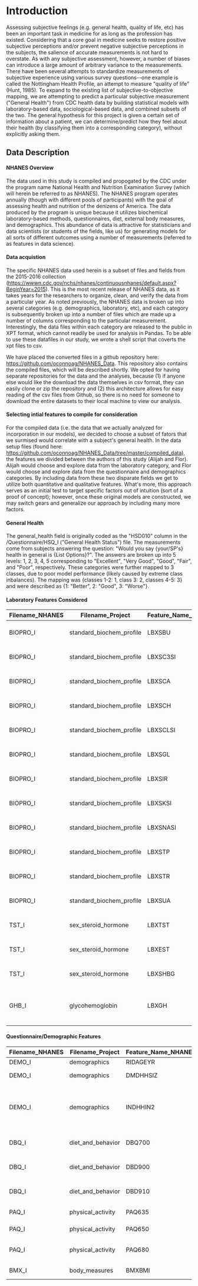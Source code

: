# Introduction

Assessing subjective feelings (e.g. general health, quality of life, etc) has been an important task in medicine for as long as the profession has existed.  Considering that a core goal in medicine seeks to restore positive subjective perceptions and/or prevent negative subjective perceptions in the subjects, the salience of accurate measurements is not hard to overstate.  As with any subjective assessment, however, a number of biases can introduce a large amount of arbitrary variance to the measurements.  There have been several attempts to standardize measurements of subjective experience using various survey questions--one example is called the Nottingham Health Profile, an attempt to measure "quality of life" (Hunt, 1985).  To expand to the existing list of subjective-to-objective mapping, we are attempting to predict a particular subjective measurement ("General Health") from CDC health data by building statistical models with laboratory-based data, sociological-based data, and combined subsets of the two.  The general hypothesis for this project is given a certain set of information about a patient, we can determine/predict how they feel about their health (by classifying them into a corresponding category), without explicitly asking them.

## Data Description

#### NHANES Overview
The data used in this study is compiled and propogated by the CDC under the program name National Health and Nutrition Examination Survey (which will herein be referred to as NHANES).  The NHANES program operates annually (though with different pools of participants) with the goal of assessing health and nutrition of the denizens of America.  The data produced by the program is unique because it utilizes biochemical laboratory-based methods, questionnaires, diet, external body measures, and demographics.  This abundance of data is attractive for statisticians and data scientists (or students of the fields, like us) for generating models for all sorts of different outcomes using a number of measurements (referred to as features in data science).

#### Data acquistion
The specific NHANES data used herein is a subset of files and fields from the 2015-2016 collection (https://wwwn.cdc.gov/nchs/nhanes/continuousnhanes/default.aspx?BeginYear=2015).  This is the most recent release of NHANES data, as it takes years for the researchers to organize, clean, and verify the data from a particular year.
As noted previously, the NHANES data is broken up into several categories (e.g. demographics, laboratory, etc), and each category is subsequently broken up into a number of files which are made up a number of columns corresponding to the particular measurement.  Interestingly, the data files within each category are released to the public in XPT format, which cannot readily be used for analysis in Pandas.  To be able to use these datafiles in our study, we wrote a shell script that coverts the xpt files to csv.  

We have placed the converted files in a github repository here: https://github.com/oconnoag/NHANES_Data.  This repository also contains the compiled files, which will be described shortly.  We opted for having separate repositories for the data and the analyses, because (1) if anyone else would like the download the data themselves in csv format, they can easily clone or zip the repository and (2) this architecture allows for easy reading of the csv files from Github, so there is no need for someone to download the entire datasets to their local machine to view our analysis.  

#### Selecting intial features to compile for consideration
For the compiled data (i.e. the data that we actually analyzed for incorporation in our models), we decided to choose a subset of fators that we surmised would correlate with a subject's general health.  In the data setup files (found here:  https://github.com/oconnoag/NHANES_Data/tree/master/compiled_data), the features we divided between the authors of this study (Alijah and Flor).  Alijah would choose and explore data from the laboratory category, and Flor would choose and explore data from the questionnaire and demographics categories.  By including data from these two disparate fields we get to utilize both quantitative and qualitative features.  What's more, this approach serves as an initial test to target specific factors out of intuition (sort of a proof of concept); however, once these original models are constructed, we may switch gears and generalize our approach by including many more factors.

#### General Health
The general_health field is originally coded as the "HSD010" column in the /Questionnaire/HSQ_I ("General Health Status") file.  The measurements come from subjects answering the question:  "Would you say {your/SP's} health in general is {List Options}?".  The answers are broken up into 5 levels: 1, 2, 3, 4, 5 corresponding to "Excellent", "Very Good", "Good", "Fair", and "Poor", respectively.  These categories were further mapped to 3 classes, due to poor model performance (likely caused by extreme class inbalances).  The mapping was {classes 1-2: 1, class 3: 2, classes 4-5: 3} and were described as {1: "Better", 2: "Good", 3: "Worse"}.

#### Laboratory Features Considered
| Filename_NHANES | Filename_Project | Feature_Name_NHANES | Feature_Name_Project | Description |
|------|------|------|------|------|
|   BIOPRO_I  | standard_biochem_profile | LBXSBU | Blood Urea Nitrogen  | Measured from blood in mg/dL |
|   BIOPRO_I  | standard_biochem_profile | LBXSC3SI | Bicarbonate  | Measured from serum in mmol/L |
|   BIOPRO_I  | standard_biochem_profile | LBXSCA | Total Calcium | Measured from serum in mg/dL
|   BIOPRO_I  | standard_biochem_profile | LBXSCH | Cholesterol | Measured from serum in mg/dL
|   BIOPRO_I  | standard_biochem_profile | LBXSCLSI | Chloride | Measured from serum in mmol/L
|   BIOPRO_I  | standard_biochem_profile | LBXSGL | Glucose | Measured from serum in mg/dL
|   BIOPRO_I  | standard_biochem_profile | LBXSIR | Iron | Measured from serum in ug/dL
|   BIOPRO_I  | standard_biochem_profile  | LBXSKSI | Potassium | Measured from serum in mmol/L
|   BIOPRO_I  | standard_biochem_profile  | LBXSNASI | Sodium | Measured from serum in mmol/L
|   BIOPRO_I  | standard_biochem_profile  | LBXSTP | Total Protein | Measured from serum in g/dL
|   BIOPRO_I  | standard_biochem_profile  | LBXSTR | Triglycerides | Measured from serum in mg/dL
|   BIOPRO_I  | standard_biochem_profile  | LBXSUA | Uric acid | Measured from serum in mg/dL
|   TST_I  | sex_steroid_hormone | 	LBXTST | Testosterone | Measured from serum in ng/dL
|   TST_I  | sex_steroid_hormone | 	LBXEST | Estradiol | Measured from serum in pg/dL
|   TST_I  | sex_steroid_hormone | LBXSHBG | Sex Hormone Binding Globulin (SHBG) | Measured from serum in nmol/L
|   GHB_I  | glycohemoglobin | LBXGH | glycohemoglobin | Measured from serum as a percentage (%)


#### Questionnaire/Demographic Features

| Filename_NHANES | Filename_Project | Feature_Name_NHANES | Feature_Name_Project | Description |
|------|------|------|------|------|
|   DEMO_I  | demographics | RIDAGEYR | Age  | Age in years |
|   DEMO_I  | demographics | DMDHHSIZ | People in Household  | Values range 1-7 |
|   DEMO_I  | demographics | INDHHIN2 | Annual household income | Values range 1-15, representing incomes 0 to $100,000+
|   DBQ_I  | diet_and_behavior | DBQ700 | Healthy Diet | Values range from 1-5
|   DBQ_I  | diet_and_behavior | DBD900 | Number of fast food meals past 7 days | Values range from 0 to 21+
|   DBQ_I  | diet_and_behavior | DBD910 | Number of frozen meals past 30 days | Values range from 0 to 90+
|   PAQ_I  | physical_activity | PAQ635 | Walk or bike | Answers are Y/N
|   PAQ_I  | physical_activity  | PAQ650 | Vigorous recreational activities per week | Answers are Y/N
|   PAQ_I  | physical_activity  | PAQ680 | Minutes of sedentary activity per day | Values range from 0 to 1380
|   BMX_I  | body_measures  | BMXBMI | Body Mass Index | Measured in kg/m**2
